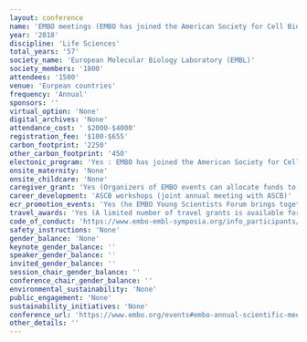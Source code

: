 ```yaml
---
layout: conference 
name: 'EMBO meetings (EMBO has joined the American Society for Cell Biology for their annual meeting.)'
year: '2018'
discipline: 'Life Sciences'
total_years: '57'
society_name: 'European Molecular Biology Laboratory (EMBL)'
society_members: '1800'
attendees: '1500'
venue: 'Eurpean countries'
frequency: 'Annual'
sponsors: ''
virtual_option: 'None'
digital_archives: 'None'
attendance_cost: ' $2000-$4000'
registration_fee: '$100-$655'
carbon_footprint: '2250'
other_carbon_footprint: '450'
electonic_program: 'Yes : EMBO has joined the American Society for Cell Biology (ASCB) for their annual meeting.'
onsite_maternity: 'None'
onsite_childcare: 'None'
caregiver_grant: 'Yes (Organizers of EMBO events can allocate funds to offset additional child care costs incurred by participants or speakers when participating at any EMBO funded meeting. Up to €1000 are provided for each course or workshop in addition to the core funding awarded. Eligible costs include fees for a baby-sitter or child-care facility, travel costs for a care giver, or travel costs for taking the child to the meeting etc. The selection is handled by the organisers of the respective meetings.) '
career_development: 'ASCB workshops (joint annual meeting with ASCB)'
ecr_promotion_events: 'Yes (he EMBO Young Scientists Forum brings together EMBO Installation Grantees, EMBO Young Investigators and PhD students and postdoctoral researchers for an overview of the latest development in the life sciences.)'
travel_awards: 'Yes (A limited number of travel grants is available for eligible participants who are selected to attend EMBO Workshops, EMBO Practical Courses, EMBO | FEBS Lecture Courses, EMBO | EMBL Symposia.)'
code_of_conduct: 'https://www.embo-embl-symposia.org/info_participants/terms/index.html'
safety_instructions: 'None'
gender_balance: 'None'
keynote_gender_balance: ''
speaker_gender_balance: ''
invited_gender_balance: ''
session_chair_gender_balance: ''
conference_chair_gender_balance: ''
environmental_sustainability: 'None'
public_engagement: 'None'
sustainability_initiatives: 'None'
conference_url: 'https://www.embo.org/events#embo-annual-scientific-meetings'
other_details: ''
---
```

